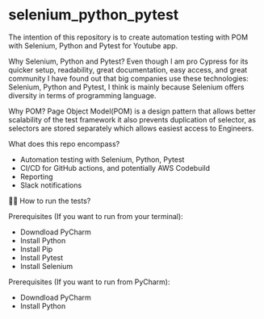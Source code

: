 # selenium_python_pytest


The intention of this repository is to create automation testing with POM with Selenium, Python and Pytest for Youtube
app.


Why Selenium, Python and Pytest?
Even though I am pro Cypress for its quicker setup, readability, great documentation, easy access, and great community
I have found out that big companies use these technologies: Selenium, Python and Pytest, I think is mainly because 
Selenium offers diversity in terms of programming language. 

Why POM?
Page Object Model(POM) is a design pattern that allows better scalability of the test framework
it also prevents duplication of selector, as selectors are stored separately which allows easiest access to Engineers. 

What does this repo encompass?
- Automation testing with Selenium, Python, Pytest
- CI/CD for GitHub actions, and potentially AWS Codebuild
- Reporting
- Slack notifications


🏃🏾‍ How to run the tests?

Prerequisites (If you want to run from your terminal):
- Downdload PyCharm
- Install Python
- Install Pip
- Install Pytest
- Install Selenium

Prerequisites (If you want to run from PyCharm):
- Downdload PyCharm
- Install Python

